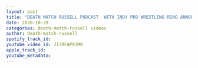 ```yaml
---
layout: post
title: "DEATH MATCH RUSSELL PODCAST  WITH INDY PRO WRESTLING RING ANNOUNCER RYAN PETERSON DON’T MISS IT!"
date: 2020-10-29
categories: death-match-russell videos
author: death-match-russell
spotify_track_id: 
youtube_video_id: JI7RFAP93M0
apple_track_id: 
youtube_metadata: 
---
```

